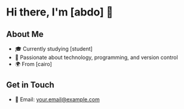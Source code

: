 # Hi there, I'm [abdo] 👋

## About Me
- 🎓 Currently studying [student]
- 🔬 Passionate about technology, programming, and version control
- 🌍 From [cairo]
## Get in Touch
- 📧 Email: your.email@example.com
